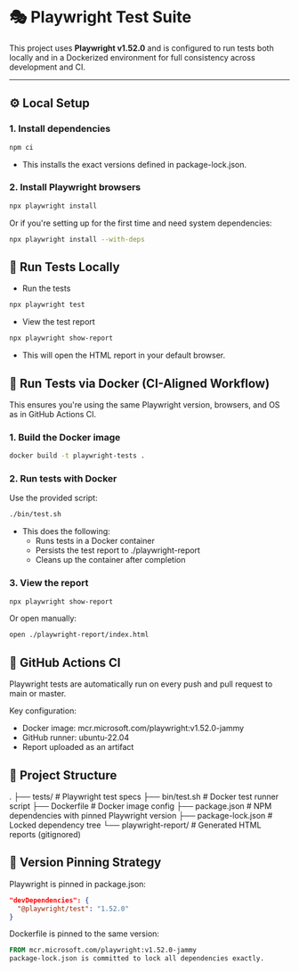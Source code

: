 # 🎭 Playwright Test Suite

This project uses **Playwright v1.52.0** and is configured to run tests both locally and in a Dockerized environment for full consistency across development and CI.

---

## ⚙️ Local Setup

### 1. Install dependencies
```bash
npm ci
```
- This installs the exact versions defined in package-lock.json.

### 2. Install Playwright browsers
```bash
npx playwright install
```
Or if you're setting up for the first time and need system dependencies:

```bash
npx playwright install --with-deps
```
## 🚀 Run Tests Locally

- Run the tests
```bash
npx playwright test
```
- View the test report
```bash
npx playwright show-report
```
- This will open the HTML report in your default browser.

## 🐳 Run Tests via Docker (CI-Aligned Workflow)
This ensures you're using the same Playwright version, browsers, and OS as in GitHub Actions CI.

### 1. Build the Docker image
```bash
docker build -t playwright-tests .
```
### 2. Run tests with Docker
Use the provided script:
```bash
./bin/test.sh
```
- This does the following:
  - Runs tests in a Docker container
  - Persists the test report to ./playwright-report
  - Cleans up the container after completion

### 3. View the report

```bash
npx playwright show-report
```
Or open manually:
```bash
open ./playwright-report/index.html
```
## 🤖 GitHub Actions CI
Playwright tests are automatically run on every push and pull request to main or master.

Key configuration:
  - Docker image: mcr.microsoft.com/playwright:v1.52.0-jammy
  - GitHub runner: ubuntu-22.04
  - Report uploaded as an artifact

## 📁 Project Structure

.
├── tests/                  # Playwright test specs
├── bin/test.sh             # Docker test runner script
├── Dockerfile              # Docker image config
├── package.json            # NPM dependencies with pinned Playwright version
├── package-lock.json       # Locked dependency tree
└── playwright-report/      # Generated HTML reports (gitignored)

## 📌 Version Pinning Strategy
Playwright is pinned in package.json:

```json
"devDependencies": {
  "@playwright/test": "1.52.0"
}
```
Dockerfile is pinned to the same version:

```Dockerfile
FROM mcr.microsoft.com/playwright:v1.52.0-jammy
package-lock.json is committed to lock all dependencies exactly.
```

